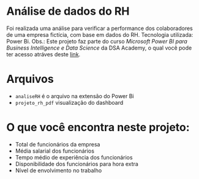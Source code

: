 # Análise de dados do RH

Foi realizada uma análise para verificar a performance dos colaboradores de uma empresa fictícia, com base em dados do RH. 
Tecnologia utilizada: Power Bi.
Obs.: Este projeto faz parte do curso *Microsoft Power BI para Business Intelligence e Data Science* da DSA Academy, o qual você pode ter acesso atráves deste [link](https://www.datascienceacademy.com.br/todoscursosdsa).

# Arquivos

- `analiseRH` é o arquivo na extensão do Power Bi
- `projeto_rh_pdf` visualização do dashboard

# O que você encontra neste projeto:
- Total de funcionários da empresa
- Média salarial dos funcionários
- Tempo médio de experiência dos funcionários
- Disponibilidade dos funcionários para hora extra
- Nível de envolvimento no trabalho

